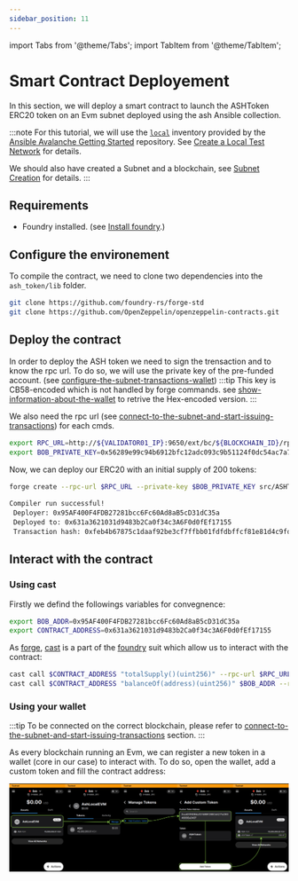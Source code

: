 ```yaml
---
sidebar_position: 11
---
```


import Tabs from '@theme/Tabs';
import TabItem from '@theme/TabItem';

# Smart Contract Deployement

In this section, we will deploy a smart contract to launch the ASHToken ERC20 token on an Evm subnet deployed using the ash Ansible collection.

:::note
For this tutorial, we will use the [`local`](https://github.com/AshAvalanche/ansible-avalanche-getting-started/tree/main/inventories/local) inventory provided by the [Ansible Avalanche Getting Started](https://github.com/AshAvalanche/ansible-avalanche-getting-started) repository. See [Create a Local Test Network](./local-test-network) for details.

We should also have created a Subnet and a blockchain, see [Subnet Creation](/docs/toolkit/ansible-avalanche-collection/tutorials/subnet-creation) for details.
:::

## Requirements

- Foundry installed. (see [Install foundry](https://book.getfoundry.sh/getting-started/installation).)

## Configure the environement

To compile the contract, we need to clone two dependencies into the `ash_token/lib` folder.

```bash title="Command"
git clone https://github.com/foundry-rs/forge-std
git clone https://github.com/OpenZeppelin/openzeppelin-contracts.git
```

## Deploy the contract

In order to deploy the ASH token we need to sign the trensaction and to know the rpc url. To do so, we will use the private key of the pre-funded account. (see [configure-the-subnet-transactions-wallet](https://ash.center/docs/toolkit/ansible-avalanche-collection/tutorials/subnet-creation#configure-the-subnet-transactions-wallet))
:::tip
This key is CB58-encoded which is not handled by forge commands. see [show-information-about-the-wallet](https://ash.center/docs/toolkit/ash-cli/tutorials/wallet-funding#show-information-about-the-wallet) to retrive the Hex-encoded version.
:::

We also need the rpc url (see [connect-to-the-subnet-and-start-issuing-transactions](https://ash.center/docs/toolkit/ansible-avalanche-collection/tutorials/subnet-creation#connect-to-the-subnet-and-start-issuing-transactions)) for each cmds.

```bash title="Command"
export RPC_URL=http://${VALIDATOR01_IP}:9650/ext/bc/${BLOCKCHAIN_ID}/rpc
export BOB_PRIVATE_KEY=0x56289e99c94b6912bfc12adc093c9b51124f0dc54ac7a766b2bc5ccf558d8027
```

Now, we can deploy our ERC20 with an initial supply of 200 tokens:

```bash title="Command"
forge create --rpc-url $RPC_URL --private-key $BOB_PRIVATE_KEY src/ASHToken.sol:ASHToken --constructor-args 200000000000000000000
```

```bash title="Output"
Compiler run successful!
 Deployer: 0x95AF400F4FDB27281bcc6Fc60Ad8aB5cD31dC35a
 Deployed to: 0x631a3621031d9483b2Ca0f34c3A6F0d0fEf17155
 Transaction hash: 0xfeb4b67875c1daaf92be3cf7ffbb01fdfdbffcf81e81d4c9fd329397f492af99
```

## Interact with the contract

### Using cast

Firstly we defind the followings variables for convegnence:
```bash title="command"
export BOB_ADDR=0x95AF400F4FDB27281bcc6Fc60Ad8aB5cD31dC35a
export CONTRACT_ADDRESS=0x631a3621031d9483b2Ca0f34c3A6F0d0fEf17155
```

As [forge](https://book.getfoundry.sh/reference/forge/), [cast](https://book.getfoundry.sh/reference/cast/) is a part of the [foundry](https://github.com/foundry-rs/foundry) suit which allow us to interact with the contract:
```bash title="command"
cast call $CONTRACT_ADDRESS "totalSupply()(uint256)" --rpc-url $RPC_URL
cast call $CONTRACT_ADDRESS "balanceOf(address)(uint256)" $BOB_ADDR --rpc-url $RPC_URL
```

### Using your wallet

:::tip
To be connected on the correct blockchain, please refer to  [connect-to-the-subnet-and-start-issuing-transactions](http://localhost:3000/docs/toolkit/ansible-avalanche-collection/tutorials/subnet-creation#connect-to-the-subnet-and-start-issuing-transactions) section.
:::

As every blockchain running an Evm, we can register a new token in a wallet (core in our case) to interact with. To do so, open the wallet, add a custom token and fill the contract address:

![alt text](../../../../static/img/ash-workflow-ASHToken-Wallet.png)